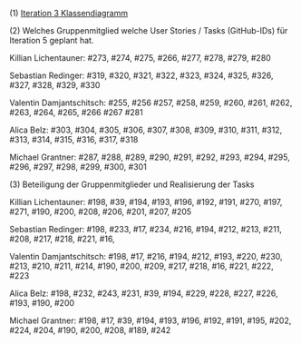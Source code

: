 (1) [Iteration 3 Klassendiagramm](https://user-images.githubusercontent.com/70104805/124257268-8026c300-db2c-11eb-8916-c524ddcc0672.png)





(2) Welches Gruppenmitglied welche User Stories / Tasks (GitHub-IDs) für Iteration 5 geplant hat.

Killian Lichentauner: #273, #274, #275, #266, #277, #278, #279, #280

Sebastian Redinger: #319, #320, #321, #322, #323, #324, #325, #326, #327, #328, #329, #330

Valentin Damjantschitsch: #255, #256 #257, #258, #259, #260, #261, #262, #263, #264, #265, #266 #267 #281

Alica Belz: #303, #304, #305, #306, #307, #308, #309, #310, #311, #312, #313, #314, #315, #316, #317, #318

Michael Grantner: #287, #288, #289, #290, #291, #292, #293, #294, #295, #296, #297, #298, #299, #300, #301        





(3) Beteiligung der Gruppenmitglieder und Realisierung der Tasks

Killian Lichentauner: #198, #39, #194, #193, #196, #192, #191, #270, #197, #271, #190, #200, #208, #206, #201, #207, #205

Sebastian Redinger: #198, #233, #17, #234, #216, #194, #212, #213, #211, #208, #217, #218, #221, #16,

Valentin Damjantschitsch: #198, #17, #216, #194, #212, #193, #220, #230, #213, #210, #211, #214, #190, #200, #209, #217, #218, #16, #221, #222, #223

Alica Belz: #198, #232, #243, #231, #39, #194, #229, #228, #227, #226, #193, #190, #200

Michael Grantner: #198, #17, #39, #194, #193, #196, #192, #191, #195, #202, #224, #204, #190, #200, #208, #189, #242